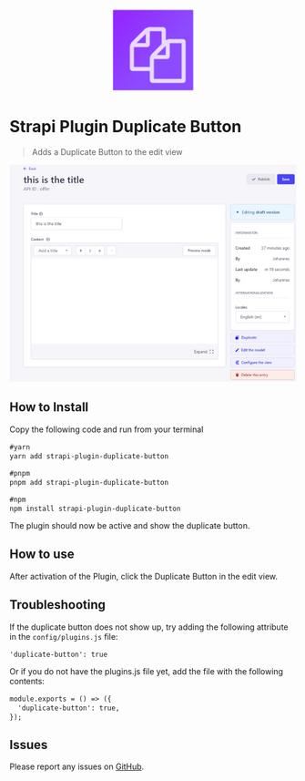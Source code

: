 <div align="center" width="150px">
  <img style="width: 150px; height: auto;" src="doc/logo-128.png" alt="Logo - Strapi Duplicate Button" />
</div>

# Strapi Plugin Duplicate Button
> Adds a Duplicate Button to the edit view

![](doc/screen.jpg)

## How to Install

Copy the following code and run from your terminal

```
#yarn
yarn add strapi-plugin-duplicate-button
```
```
#pnpm
pnpm add strapi-plugin-duplicate-button
```
```
#npm
npm install strapi-plugin-duplicate-button
```

The plugin should now be active and show the duplicate button.

## How to use
After activation of the Plugin, click the Duplicate Button in the edit view.

## Troubleshooting
If the duplicate button does not show up, try adding the following attribute in the `config/plugins.js` file:

```
'duplicate-button': true
```
Or if you do not have the plugins.js file yet, add the file with the following contents:
```
module.exports = () => ({
  'duplicate-button': true,
});
```

## Issues

Please report any issues on [GitHub](https://github.com/lautr/strapi-plugin-duplicate-button/issues/new).
